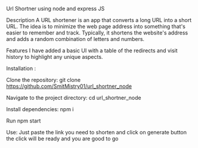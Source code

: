 Url Shortner using node and express JS

Description
A URL shortener is an app that converts a long URL into a short URL. The idea is to minimize the web page address into something that's easier to remember and track. Typically, it shortens the website's address and adds a random combination of letters and numbers.

Features
I have added a basic UI with a table of the redirects and visit history to highlight any unique aspects.

Installation : 

Clone the repository:
git clone https://github.com/SmitMistry01/url_shortner_node

Navigate to the project directory:
cd url_shortner_node

Install dependencies:
npm i

Run
npm start

Use:
Just paste the link you need to shorten and click on generate button the click will be ready and you are good to go

